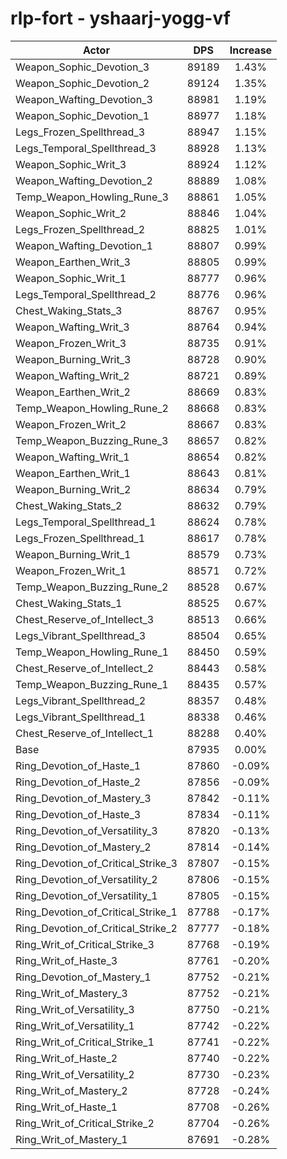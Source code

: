 # rlp-fort - yshaarj-yogg-vf
| Actor | DPS | Increase |
|---|:---:|:---:|
|Weapon_Sophic_Devotion_3|89189|1.43%|
|Weapon_Sophic_Devotion_2|89124|1.35%|
|Weapon_Wafting_Devotion_3|88981|1.19%|
|Weapon_Sophic_Devotion_1|88977|1.18%|
|Legs_Frozen_Spellthread_3|88947|1.15%|
|Legs_Temporal_Spellthread_3|88928|1.13%|
|Weapon_Sophic_Writ_3|88924|1.12%|
|Weapon_Wafting_Devotion_2|88889|1.08%|
|Temp_Weapon_Howling_Rune_3|88861|1.05%|
|Weapon_Sophic_Writ_2|88846|1.04%|
|Legs_Frozen_Spellthread_2|88825|1.01%|
|Weapon_Wafting_Devotion_1|88807|0.99%|
|Weapon_Earthen_Writ_3|88805|0.99%|
|Weapon_Sophic_Writ_1|88777|0.96%|
|Legs_Temporal_Spellthread_2|88776|0.96%|
|Chest_Waking_Stats_3|88767|0.95%|
|Weapon_Wafting_Writ_3|88764|0.94%|
|Weapon_Frozen_Writ_3|88735|0.91%|
|Weapon_Burning_Writ_3|88728|0.90%|
|Weapon_Wafting_Writ_2|88721|0.89%|
|Weapon_Earthen_Writ_2|88669|0.83%|
|Temp_Weapon_Howling_Rune_2|88668|0.83%|
|Weapon_Frozen_Writ_2|88667|0.83%|
|Temp_Weapon_Buzzing_Rune_3|88657|0.82%|
|Weapon_Wafting_Writ_1|88654|0.82%|
|Weapon_Earthen_Writ_1|88643|0.81%|
|Weapon_Burning_Writ_2|88634|0.79%|
|Chest_Waking_Stats_2|88632|0.79%|
|Legs_Temporal_Spellthread_1|88624|0.78%|
|Legs_Frozen_Spellthread_1|88617|0.78%|
|Weapon_Burning_Writ_1|88579|0.73%|
|Weapon_Frozen_Writ_1|88571|0.72%|
|Temp_Weapon_Buzzing_Rune_2|88528|0.67%|
|Chest_Waking_Stats_1|88525|0.67%|
|Chest_Reserve_of_Intellect_3|88513|0.66%|
|Legs_Vibrant_Spellthread_3|88504|0.65%|
|Temp_Weapon_Howling_Rune_1|88450|0.59%|
|Chest_Reserve_of_Intellect_2|88443|0.58%|
|Temp_Weapon_Buzzing_Rune_1|88435|0.57%|
|Legs_Vibrant_Spellthread_2|88357|0.48%|
|Legs_Vibrant_Spellthread_1|88338|0.46%|
|Chest_Reserve_of_Intellect_1|88288|0.40%|
|Base|87935|0.00%|
|Ring_Devotion_of_Haste_1|87860|-0.09%|
|Ring_Devotion_of_Haste_2|87856|-0.09%|
|Ring_Devotion_of_Mastery_3|87842|-0.11%|
|Ring_Devotion_of_Haste_3|87834|-0.11%|
|Ring_Devotion_of_Versatility_3|87820|-0.13%|
|Ring_Devotion_of_Mastery_2|87814|-0.14%|
|Ring_Devotion_of_Critical_Strike_3|87807|-0.15%|
|Ring_Devotion_of_Versatility_2|87806|-0.15%|
|Ring_Devotion_of_Versatility_1|87805|-0.15%|
|Ring_Devotion_of_Critical_Strike_1|87788|-0.17%|
|Ring_Devotion_of_Critical_Strike_2|87777|-0.18%|
|Ring_Writ_of_Critical_Strike_3|87768|-0.19%|
|Ring_Writ_of_Haste_3|87761|-0.20%|
|Ring_Devotion_of_Mastery_1|87752|-0.21%|
|Ring_Writ_of_Mastery_3|87752|-0.21%|
|Ring_Writ_of_Versatility_3|87750|-0.21%|
|Ring_Writ_of_Versatility_1|87742|-0.22%|
|Ring_Writ_of_Critical_Strike_1|87741|-0.22%|
|Ring_Writ_of_Haste_2|87740|-0.22%|
|Ring_Writ_of_Versatility_2|87730|-0.23%|
|Ring_Writ_of_Mastery_2|87728|-0.24%|
|Ring_Writ_of_Haste_1|87708|-0.26%|
|Ring_Writ_of_Critical_Strike_2|87704|-0.26%|
|Ring_Writ_of_Mastery_1|87691|-0.28%|
